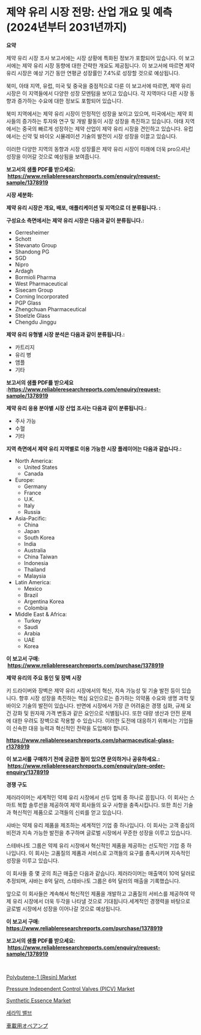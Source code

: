 <p><h1>제약 유리 시장 전망: 산업 개요 및 예측 (2024년부터 2031년까지)</h1></p><p><strong>요약</strong></p>
<p><p>제약 유리 시장 조사 보고서에는 시장 상황에 특화된 정보가 포함되어 있습니다. 이 보고서에는 제약 유리 시장 동향에 대한 간략한 개요도 제공됩니다. 이 보고서에 따르면 제약 유리 시장은 예상 기간 동안 연평균 성장률인 7.4%로 성장할 것으로 예상됩니다.</p><p>북미, 아태 지역, 유럽, 미국 및 중국을 중점적으로 다룬 이 보고서에 따르면, 제약 유리 시장은 이 지역들에서 다양한 성장 모멘텀을 보이고 있습니다. 각 지역마다 다른 시장 동향과 증가하는 수요에 대한 정보도 포함되어 있습니다.</p><p>북미 지역에서는 제약 유리 시장이 안정적인 성장을 보이고 있으며, 미국에서는 제약 회사들의 증가하는 투자와 연구 및 개발 활동이 시장 성장을 촉진하고 있습니다. 아태 지역에서는 중국의 빠르게 성장하는 제약 산업이 제약 유리 시장을 견인하고 있습니다. 유럽에서는 신약 및 바이오 시뮬레이션 기술의 발전이 시장 성장을 이끌고 있습니다.</p><p>이러한 다양한 지역의 동향과 시장 성장률은 제약 유리 시장이 미래에 더욱 pro으셔난 성장을 이어갈 것으로 예상됨을 보여줍니다.</p></p>
<p><strong>보고서의 샘플 PDF를 받으세요: &nbsp;<a href="https://www.reliableresearchreports.com/enquiry/request-sample/1378919">https://www.reliableresearchreports.com/enquiry/request-sample/1378919</a></strong></p>
<p><strong>시장 세분화:</strong></p>
<p><strong> 제약 유리 시장은 개요, 배포, 애플리케이션 및 지역으로 더 분류됩니다. :</strong></p>
<p><strong>구성요소 측면에서는 제약 유리 시장은 다음과 같이 분류됩니다.:</strong></p>
<p><ul><li>Gerresheimer</li><li>Schott</li><li>Stevanato Group</li><li>Shandong PG</li><li>SGD</li><li>Nipro</li><li>Ardagh</li><li>Bormioli Pharma</li><li>West Pharmaceutical</li><li>Sisecam Group</li><li>Corning Incorporated</li><li>PGP Glass</li><li>Zhengchuan Pharmaceutical</li><li>Stoelzle Glass</li><li>Chengdu Jinggu</li></ul></p>
<p><strong> 제약 유리 유형별 시장 분석은 다음과 같이 분류됩니다.:</strong></p>
<p><ul><li>카트리지</li><li>유리 병</li><li>앰플</li><li>기타</li></ul></p>
<p><strong>보고서의 샘플 PDF를 받으세요 :<a href="https://www.reliableresearchreports.com/enquiry/request-sample/1378919">https://www.reliableresearchreports.com/enquiry/request-sample/1378919</a></strong></p>
<p><strong> 제약 유리 응용 분야별 시장 산업 조사는 다음과 같이 분류됩니다.:</strong></p>
<p><ul><li>주사 가능</li><li>수혈</li><li>기타</li></ul></p>
<p><strong>지역 측면에서 제약 유리 지역별로 이용 가능한 시장 플레이어는 다음과 같습니다.:</strong></p>
<p><ul>
    <li>
        North America:
        <ul>
            <li>United States</li>
            <li>Canada</li>
        </ul>
    </li>
    <li>
        Europe:
        <ul>
            <li>Germany</li>
            <li>France</li>
            <li>U.K.</li>
            <li>Italy</li>
            <li>Russia</li>
        </ul>
    </li>
    <li>
        Asia-Pacific:
        <ul>
            <li>China</li>
            <li>Japan</li>
            <li>South Korea</li>
            <li>India</li>
            <li>Australia</li>
            <li>China Taiwan</li>
            <li>Indonesia</li>
            <li>Thailand</li>
            <li>Malaysia</li>
        </ul>
    </li>
    <li>
        Latin America:
        <ul>
            <li>Mexico</li>
            <li>Brazil</li>
            <li>Argentina Korea</li>
            <li>Colombia</li>
        </ul>
    </li>
    <li>
        Middle East & Africa:
        <ul>
            <li>Turkey</li>
            <li>Saudi</li>
            <li>Arabia</li>
            <li>UAE</li>
            <li>Korea</li>
        </ul>
    </li>
    </ul></p>
<p><strong>이 보고서 구매: &nbsp;<a href="https://www.reliableresearchreports.com/purchase/1378919">https://www.reliableresearchreports.com/purchase/1378919</a></strong></p>
<p><strong>제약 유리의 주요 동인 및 장벽 시장</strong></p>
<p><p>키 드라이버와 장벽은 제약 유리 시장에서의 혁신, 지속 가능성 및 기술 발전 등이 있습니다. 향후 시장 성장을 촉진하는 핵심 요인으로는 증가하는 의약품 수요와 생명 과학 및 바이오 기술의 발전이 있습니다. 반면에 시장에서 가장 큰 어려움은 경쟁 심화, 규제 요건 강화 및 원자재 가격 변동과 같은 요인으로 식별됩니다. 또한 대량 생산과 안전 문제에 대한 우려도 장벽으로 작용할 수 있습니다. 이러한 도전에 대응하기 위해서는 기업들이 신속한 대응 능력과 혁신적인 전략을 도입해야 합니다.</p></p>
<p><strong><a href="https://www.reliableresearchreports.com/pharmaceutical-glass-r1378919">https://www.reliableresearchreports.com/pharmaceutical-glass-r1378919</a></strong></p>
<p><strong>이 보고서를 구매하기 전에 궁금한 점이 있으면 문의하거나 공유하세요.: &nbsp;<a href="https://www.reliableresearchreports.com/enquiry/pre-order-enquiry/1378919">https://www.reliableresearchreports.com/enquiry/pre-order-enquiry/1378919</a></strong></p>
<p><strong>경쟁 구도</strong></p>
<p><p>제러라이머는 세계적인 약제 유리 시장에서 선두 업체 중 하나로 꼽힙니다. 이 회사는 스마트 복합 솔루션을 제공하여 제약 회사들의 요구 사항을 충족시킵니다. 또한 최신 기술과 혁신적인 제품으로 고객들의 신뢰를 얻고 있습니다.</p><p>샤바는 약제 유리 제품을 제조하는 세계적인 기업 중 하나입니다. 이 회사는 고객 중심의 비전과 지속 가능한 발전을 추구하며 글로벌 시장에서 꾸준한 성장을 이루고 있습니다.</p><p>스테바나토 그룹은 약제 유리 시장에서 혁신적인 제품을 제공하는 선도적인 기업 중 하나입니다. 이 회사는 고품질의 제품과 서비스로 고객들의 요구를 충족시키며 지속적인 성장을 이루고 있습니다.</p><p>이 회사들 중 몇 곳의 최근 매출은 다음과 같습니다. 제러라이머는 매출액이 10억 달러로 추정되며, 샤바는 8억 달러, 스테바나토 그룹은 6억 달러의 매출을 기록했습니다.</p><p>앞으로 이 회사들은 계속해서 혁신적인 제품을 개발하고 고품질의 서비스를 제공하여 약제 유리 시장에서 더욱 두각을 나타낼 것으로 기대됩니다.세계적인 경쟁력을 바탕으로 글로벌 시장에서 성장을 이어나갈 것으로 예상됩니다.</p></p>
<p><strong>이 보고서 구매: &nbsp; <a href="https://www.reliableresearchreports.com/purchase/1378919">https://www.reliableresearchreports.com/purchase/1378919</a></strong></p>
<p><strong>보고서의 샘플 PDF를 받으세요: &nbsp;<a href="https://www.reliableresearchreports.com/enquiry/request-sample/1378919">https://www.reliableresearchreports.com/enquiry/request-sample/1378919</a></strong><strong></strong></p>
<p>&nbsp;</p>
<p><p><a href="https://github.com/sonuprakash1/Market-Research-Report-List-2/blob/main/polybutene-1-resin-market.md">Polybutene-1 (Resin) Market</a></p><p><a href="https://github.com/jhcraigie/Market-Research-Report-List-2/blob/main/pressure-independent-control-valves-picv-market.md">Pressure Independent Control Valves (PICV) Market</a></p><p><a href="https://issuu.com/reportprime-2/docs/synthetic-essence-market-size-2030.pptx">Synthetic Essence Market</a></p><p><a href="https://medium.com/@jadenraynor/%EC%84%B8%EB%9D%BC%EB%AF%B9-%EB%B0%B8%EB%B8%8C-%EC%8B%9C%EC%9E%A5-%EC%8B%9C%EC%9E%A5-cagr-%EC%8B%9C%EC%9E%A5-%EB%8F%99%ED%96%A5-%EB%B0%8F-%EC%84%B1%EC%9E%A5-%EC%A0%84%EB%9E%B5%EC%97%90-%EB%8C%80%ED%95%9C-%ED%86%B5%EC%B0%B0%EB%A0%A5-44fa14a71186">세라믹 밸브</a></p><p><a href="https://github.com/ReyesKohler20231/Market-Research-Report-List-1/blob/main/212158426107.md">車載用オペアンプ</a></p></p>